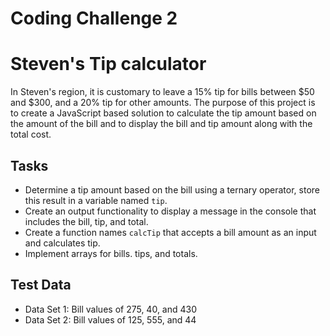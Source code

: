 # Coding Challenge 2
 # Steven's Tip calculator

In Steven's region, it is customary to leave a 15% tip for bills between $50 and $300, and a 20% tip for other amounts. The purpose of this project is to create a JavaScript based solution to calculate the tip amount based on the amount of the bill and to display the bill and tip amount along with the total cost.

## Tasks
- Determine a tip amount based on the bill using a ternary operator, store this result in a variable named `tip`.
- Create an output functionality to display a message in the console that includes the bill, tip, and total.
- Create a function names `calcTip` that accepts a bill amount as an input and calculates tip.
- Implement arrays for bills. tips, and totals.

## Test Data
- Data Set 1: Bill values of 275, 40, and 430
- Data Set 2: Bill values of 125, 555, and 44
